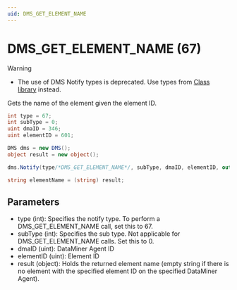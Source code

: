```yaml
---
uid: DMS_GET_ELEMENT_NAME
---
```


# DMS_GET_ELEMENT_NAME (67)

> [!WARNING]
>
> - The use of DMS Notify types is deprecated. Use types from [Class library](xref:ClassLibraryIntroduction) instead.

Gets the name of the element given the element ID.

```csharp
int type = 67;
int subType = 0;
uint dmaID = 346;
uint elementID = 601;

DMS dms = new DMS();
object result = new object();

dms.Notify(type/*DMS_GET_ELEMENT_NAME*/, subType, dmaID, elementID, out result);

string elementName = (string) result;
```

## Parameters

- type (int): Specifies the notify type. To perform a DMS_GET_ELEMENT_NAME call, set this to 67.
- subType (int): Specifies the sub type. Not applicable for DMS_GET_ELEMENT_NAME calls. Set this to 0.
- dmaID (uint): DataMiner Agent ID
- elementID (uint): Element ID
- result (object): Holds the returned element name (empty string if there is no element with the specified element ID on the specified DataMiner Agent).